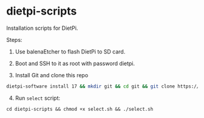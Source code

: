 # dietpi-scripts

Installation scripts for DietPi.

Steps:

1. Use balenaEtcher to flash DietPi to SD card.

2. Boot and SSH to it as root with password dietpi.

3. Install Git and clone this repo
```bash
dietpi-software install 17 && mkdir git && cd git && git clone https://github.com/sudoshmudo/dietpi-scripts.git
```

4. Run `select` script:
```
cd dietpi-scripts && chmod +x select.sh && ./select.sh
```
